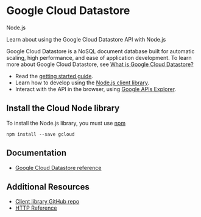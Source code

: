 # Google Cloud Datastore
Node.js

Learn about using the Google Cloud Datastore API with Node.js

Google Cloud Datastore is a NoSQL document database built for automatic scaling, high performance, and ease of application development. To learn more about Google Cloud Datastore, see [What is Google Cloud Datastore?](https://cloud.google.com/datastore/docs/concepts/overview)

* Read the [getting started guide](https://cloud.google.com/datastore/docs/quickstart).
* Learn how to develop using the [Node.js client library](https://googlecloudplatform.github.io/gcloud-node/#/docs/).
* Interact with the API in the browser, using [Google APIs Explorer](https://developers.google.com/apis-explorer/#p/datastore/v1beta3/).

## Install the Cloud Node library
To install the Node.js library, you must use [npm](https://www.npmjs.com/)

```
npm install --save gcloud
```

## Documentation
* [Google Cloud Datastore reference](https://googlecloudplatform.github.io/gcloud-node/#/docs/v0.30.2/datastore)

## Additional Resources
* [Client library GitHub repo](https://github.com/GoogleCloudPlatform/gcloud-node)
* [HTTP Reference](https://cloud.google.com/datastore/docs/apis/overview)
